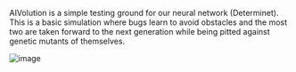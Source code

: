 AIVolution is a simple testing ground for our neural network (Determinet). This is a basic simulation where bugs learn to avoid obstacles and the most two are taken forward to the next generation while being pitted against genetic mutants of themselves.

![image](https://github.com/NTDLS/AIVolution/assets/11428567/3e84ba23-e774-457e-b303-f968b6a814a1)
